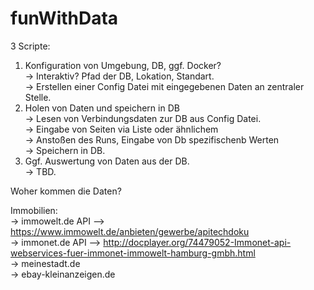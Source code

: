 # funWithData

3 Scripte: 

1. Konfiguration von Umgebung, DB, ggf. Docker? <br>
  -> Interaktiv? Pfad der DB, Lokation, Standart. <br>
  -> Erstellen einer Config Datei mit eingegebenen Daten an zentraler Stelle. <br>
2. Holen von Daten und speichern in DB <br>
  -> Lesen von Verbindungsdaten zur DB aus Config Datei. <br>
  -> Eingabe von Seiten via Liste oder ähnlichem <br>
  -> Anstoßen des Runs, Eingabe von Db spezifischenb Werten <br>
  -> Speichern in DB. <br>
3. Ggf. Auswertung von Daten aus der DB. <br>
  -> TBD. 

Woher kommen die Daten?

Immobilien: <br>
  -> immowelt.de API --> https://www.immowelt.de/anbieten/gewerbe/apitechdoku <br>
  -> immonet.de API --> http://docplayer.org/74479052-Immonet-api-webservices-fuer-immonet-immowelt-hamburg-gmbh.html <br>
  -> meinestadt.de  <br>
  -> ebay-kleinanzeigen.de  <br>

